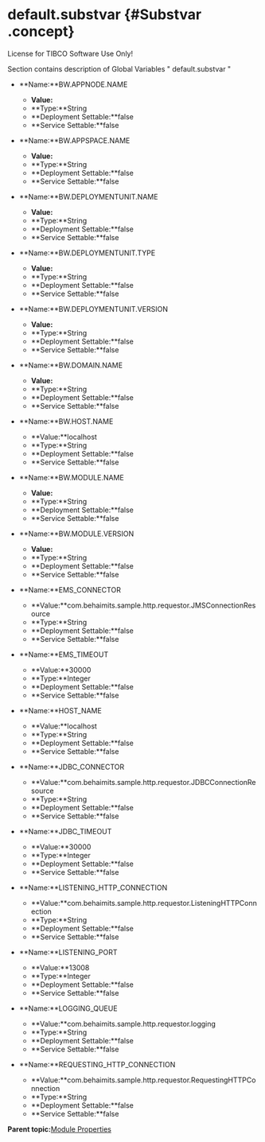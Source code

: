 # default.substvar {#Substvar .concept}

License for TIBCO Software Use Only!

Section contains description of Global Variables " default.substvar "

-   **Name:**BW.APPNODE.NAME

    -   **Value:**
    -   **Type:**String
    -   **Deployment Settable:**false
    -   **Service Settable:**false
-   **Name:**BW.APPSPACE.NAME

    -   **Value:**
    -   **Type:**String
    -   **Deployment Settable:**false
    -   **Service Settable:**false
-   **Name:**BW.DEPLOYMENTUNIT.NAME

    -   **Value:**
    -   **Type:**String
    -   **Deployment Settable:**false
    -   **Service Settable:**false
-   **Name:**BW.DEPLOYMENTUNIT.TYPE

    -   **Value:**
    -   **Type:**String
    -   **Deployment Settable:**false
    -   **Service Settable:**false
-   **Name:**BW.DEPLOYMENTUNIT.VERSION

    -   **Value:**
    -   **Type:**String
    -   **Deployment Settable:**false
    -   **Service Settable:**false
-   **Name:**BW.DOMAIN.NAME

    -   **Value:**
    -   **Type:**String
    -   **Deployment Settable:**false
    -   **Service Settable:**false
-   **Name:**BW.HOST.NAME

    -   **Value:**localhost
    -   **Type:**String
    -   **Deployment Settable:**false
    -   **Service Settable:**false
-   **Name:**BW.MODULE.NAME

    -   **Value:**
    -   **Type:**String
    -   **Deployment Settable:**false
    -   **Service Settable:**false
-   **Name:**BW.MODULE.VERSION

    -   **Value:**
    -   **Type:**String
    -   **Deployment Settable:**false
    -   **Service Settable:**false
-   **Name:**EMS\_CONNECTOR

    -   **Value:**com.behaimits.sample.http.requestor.JMSConnectionResource
    -   **Type:**String
    -   **Deployment Settable:**false
    -   **Service Settable:**false
-   **Name:**EMS\_TIMEOUT

    -   **Value:**30000
    -   **Type:**Integer
    -   **Deployment Settable:**false
    -   **Service Settable:**false
-   **Name:**HOST\_NAME

    -   **Value:**localhost
    -   **Type:**String
    -   **Deployment Settable:**false
    -   **Service Settable:**false
-   **Name:**JDBC\_CONNECTOR

    -   **Value:**com.behaimits.sample.http.requestor.JDBCConnectionResource
    -   **Type:**String
    -   **Deployment Settable:**false
    -   **Service Settable:**false
-   **Name:**JDBC\_TIMEOUT

    -   **Value:**30000
    -   **Type:**Integer
    -   **Deployment Settable:**false
    -   **Service Settable:**false
-   **Name:**LISTENING\_HTTP\_CONNECTION

    -   **Value:**com.behaimits.sample.http.requestor.ListeningHTTPConnection
    -   **Type:**String
    -   **Deployment Settable:**false
    -   **Service Settable:**false
-   **Name:**LISTENING\_PORT

    -   **Value:**13008
    -   **Type:**Integer
    -   **Deployment Settable:**false
    -   **Service Settable:**false
-   **Name:**LOGGING\_QUEUE

    -   **Value:**com.behaimits.sample.http.requestor.logging
    -   **Type:**String
    -   **Deployment Settable:**false
    -   **Service Settable:**false
-   **Name:**REQUESTING\_HTTP\_CONNECTION

    -   **Value:**com.behaimits.sample.http.requestor.RequestingHTTPConnection
    -   **Type:**String
    -   **Deployment Settable:**false
    -   **Service Settable:**false

**Parent topic:**[Module Properties](../../../projects/com.behaimits.sample.http.requestor/common/substvar.md)

